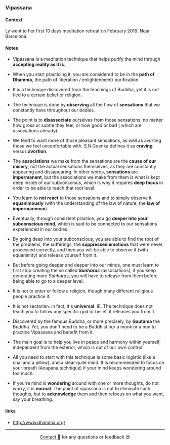 ### Vipassana

#### Context

Ly went to her first 10 days meditation retreat on February 2019. Near Barcelona.

#### Notes 

- Vipassana is a meditation technique that helps purify the mind through **accepting reality as it is**.
 
- When you start practicing it, you are considered to be in the **path of Dhamma**, the path of liberation / enlightenment/ purification.

- It is a technique discovered from the teachings of Buddha, yet it is not tied to a certain belief or religion. 

- The technique is done by **observing** all the flow of **sensations** that we constantly have throughout our bodies.

- The point is to **disassociate** ourselves from those sensations, no matter how gross or subtle they feel, or how good or bad ( which are associations already). 

- We tend to want more of those pleasant sensations, as well as avorting those we feel unconfortable with. S.N.Goenka defines it as **craving** versus **avortion**.

- The **associations** we make from the sensations are the **cause of our misery**, not the actual sensations themselves, as they are constantly appearing and dissapearing. In other words, **sensations** are **impermanent**, but the associations we make from them is what is kept deep inside of our subconscious, which is why it requires **deep focus** in order to be able to reach that root level. 


- You learn to **not react** to those sensations and to simply observe it **equanimously** (with the understanding of the law of nature, the **law of impermanence**). 

- Eventually, through consistent practice, you go **deeper into your subconscious mind**, which is said to be connected to our sensations experienced in our bodies. 

- By going deep into your subconscious, you are able to find the root of the problems, the sufferings, the **suppressed emotions** that were never processed correctly, and then you will be able to observe it (with equanimity) and release yourself from it. 

- But before going deeper and deeper into our minds, one must learn to first stop creating the so called ***Sanharas*** (associations), if you keep generating more *Sanharas*, you will have to release from them before being able to go to a deeper level.

- It is not to enter or follow a religion, though many different religious people practice it.

- It is not sectarian. In fact, it's **universal**. 
IE. The technique does not teach you to follow any specific god or belief, it releases you from it.

- Discovered by the famous Buddha, or more precisely, by **Gautama** the Buddha. Yet, you don't need to be a Buddhist nor a monk or a nun to practice Vipassana and benefit from it.

- The main goal is to help you live in peace and harmony within yourself, independent from the exterior, which is out of our own control.

- All you need to start with this technique is some basic logistic (like a chal and a pillow), and a clear quite mind. It is recommended to focus on your breath (Anapana technique) if your mind keeps wondering around too much. 

- If you're mind is **wondering** around with one or more thoughts, do not worry, it is **normal**. The point of vipassana is not to eliminate such thoughts, but to **acknowledge** them and then refocus on what you want, say your breathing. 

#### links 

- http://www.dhamma.org/ 


---
  
<div style="text-align: center;">

[Contact 🐨](docs/contact.md) for any questions or feedback 😍 

</div>